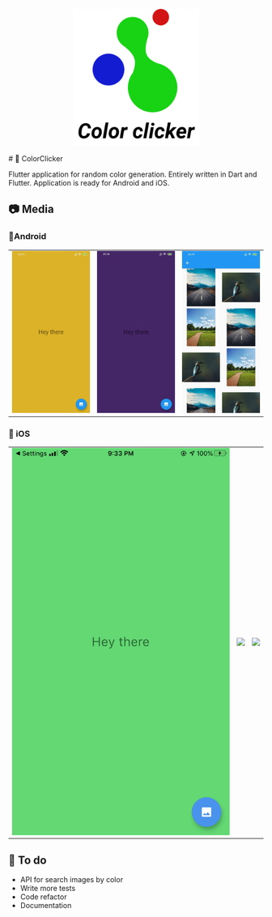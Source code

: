 <p align="center">
<img src="./media/logo/logo.png" width="250px">
</p>
# 🎨 ColorClicker

Flutter application for random color generation. Entirely written in Dart and Flutter. Application is ready for Android and iOS.

## 📷 Media 
<table>
<tr><h3>🤖Android</h3></tr>
<tr>
<td>
<img src="./media/screenshots/android1.jpg">
</td>
<td>
<img src="./media/screenshots/android2.jpg">
</td>
<td>
<img src="./media/screenshots/android3.jpg">
</td>
</tr>
</table>
<table>
<tr><h3>📱 iOS</h3></tr>
<tr>
<td>
<img src="./media/screenshots/iOS1.png">
</td>
<td>
<img src="./media/screenshots/iOS2.png">
</td>
<td>
<img src="./media/screenshots/iOS3.png">
</td>
</tr>
</table>

## 👷 To do
- API for search images by color
- Write more tests  
- Code refactor  
- Documentation
